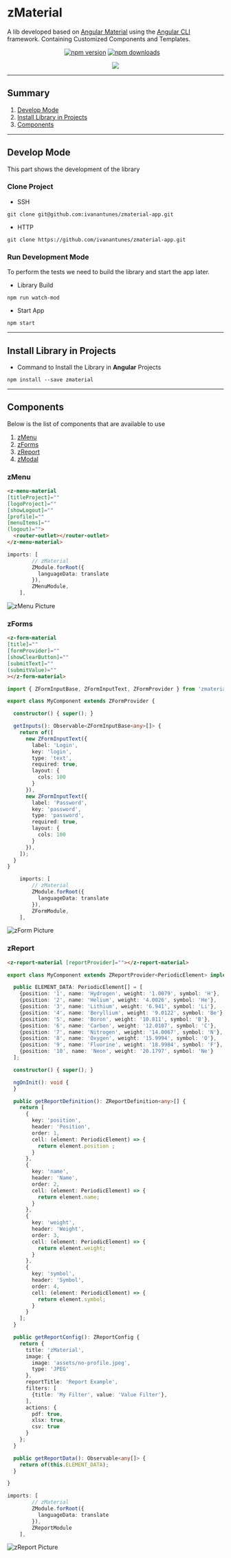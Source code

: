 # zMaterial


A lib developed based on [Angular Material]("https://material.angular.io/") using the [Angular CLI]("https://angular.io/") framework. Containing Customized Components and Templates.

<p align="center">
<a href="https://badge.fury.io/for/js/zmaterial"><img src="https://badge.fury.io/js/zmaterial.svg" alt="npm version" ></a>
<a href="https://www.npmjs.com/package/zmaterial"><img src="https://img.shields.io/badge/Downloads-0%2FWeekly-green" alt="npm downloads" ></a>
<a href="https://www.npmjs.com/package/zmaterial"><img alt="" src="https://img.shields.io/github/license/ivanantunes/zmaterial-app"></a>
<a href="https://www.npmjs.com/package/zmaterial"><img alt="" src="https://img.shields.io/github/stars/ivanantunes/zmaterial-app"></a>
<a href="https://www.npmjs.com/package/zmaterial"><img alt="" src="https://img.shields.io/github/forks/ivanantunes/zmaterial-app"></a>
<a href="https://www.npmjs.com/package/zmaterial"><img alt="" src="https://img.shields.io/github/issues/ivanantunes/zmaterial-app"></a>
</p>
<p align="center">
<a href="https://nodei.co/npm/zmaterial/"><img src="https://nodei.co/npm/zmaterial.png?downloads=true&downloadRank=true&stars=true"></a>
</p>

---

## Summary

1. [Develop Mode](#develop-mode)
2. [Install Library in Projects](#install-library-in-projects)
3. [Components](#components)

---

## Develop Mode
This part shows the development of the library
### Clone Project

- SSH
```
git clone git@github.com:ivanantunes/zmaterial-app.git
```
- HTTP
```
git clone https://github.com/ivanantunes/zmaterial-app.git
```
### Run Development Mode

To perform the tests we need to build the library and start the app later.

- Library Build
````
npm run watch-mod
````
- Start App
````
npm start
````
---

## Install Library in Projects

- Command to Install the Library in **Angular** Projects
````
npm install --save zmaterial
````

---

## Components

Below is the list of components that are available to use

1. [zMenu](#zMenu)
2. [zForms](#zForms)
3. [zReport](#zReport)
4. [zModal](#zModal)

### zMenu

```html
<z-menu-material 
[titleProject]="" 
[logoProject]="" 
[showLogout]=""
[profile]=""
[menuItems]=""
(logout)="">
  <router-outlet></router-outlet>
</z-menu-material>
```

```typescript
imports: [
        // zMaterial
        ZModule.forRoot({
          languageData: translate
        }),
        ZMenuModule,
    ],
```
![zMenu Picture](/images/zMenu.png)

### zForms

````html
<z-form-material
[title]=""
[formProvider]=""
[showClearButton]=""
[submitText]=""
(submitValue)=""
></z-form-material>
````

````typescript
import { ZFormInputBase, ZFormInputText, ZFormProvider } from 'zmaterial';

export class MyComponent extends ZFormProvider {

  constructor() { super(); }

  getInputs(): Observable<ZFormInputBase<any>[]> {
    return of([
      new ZFormInputText({
        label: 'Login',
        key: 'login',
        type: 'text',
        required: true,
        layout: {
          cols: 100
        }
      }),
      new ZFormInputText({
        label: 'Password',
        key: 'password',
        type: 'password',
        required: true,
        layout: {
          cols: 100
        }
      }),
    ]);
  }
}
````

````typescript
    imports: [
        // zMaterial
        ZModule.forRoot({
          languageData: translate
        }),
        ZFormModule,
    ],

````

![zForm Picture](/images/zForm.png)

### zReport

```html
<z-report-material [reportProvider]=""></z-report-material>
```

```typescript
export class MyComponent extends ZReportProvider<PeriodicElement> implements OnInit {

  public ELEMENT_DATA: PeriodicElement[] = [
    {position: '1', name: 'Hydrogen', weight: '1.0079', symbol: 'H'},
    {position: '2', name: 'Helium', weight: '4.0026', symbol: 'He'},
    {position: '3', name: 'Lithium', weight: '6.941', symbol: 'Li'},
    {position: '4', name: 'Beryllium', weight: '9.0122', symbol: 'Be'},
    {position: '5', name: 'Boron', weight: '10.811', symbol: 'B'},
    {position: '6', name: 'Carbon', weight: '12.0107', symbol: 'C'},
    {position: '7', name: 'Nitrogen', weight: '14.0067', symbol: 'N'},
    {position: '8', name: 'Oxygen', weight: '15.9994', symbol: 'O'},
    {position: '9', name: 'Fluorine', weight: '18.9984', symbol: 'F'},
    {position: '10', name: 'Neon', weight: '20.1797', symbol: 'Ne'}
  ];

  constructor() { super(); }

  ngOnInit(): void {
  }

  public getReportDefinition(): ZReportDefinition<any>[] {
    return [
      {
        key: 'position',
        header: 'Position',
        order: 1,
        cell: (element: PeriodicElement) => {
          return element.position ;
        }
      },
      {
        key: 'name',
        header: 'Name',
        order: 2,
        cell: (element: PeriodicElement) => {
          return element.name;
        }
      },
      {
        key: 'weight',
        header: 'Weight',
        order: 3,
        cell: (element: PeriodicElement) => {
          return element.weight;
        }
      },
      {
        key: 'symbol',
        header: 'Symbol',
        order: 4,
        cell: (element: PeriodicElement) => {
          return element.symbol;
        }
      }
    ];
  }

  public getReportConfig(): ZReportConfig {
    return {
      title: 'zMaterial',
      image: {
        image: 'assets/no-profile.jpeg',
        type: 'JPEG'
      },
      reportTitle: 'Report Example',
      filters: [
        {title: 'My Filter', value: 'Value Filter'},
      ],
      actions: {
        pdf: true,
        xlsx: true,
        csv: true
      }
    };
  }

  public getReportData(): Observable<any[]> {
    return of(this.ELEMENT_DATA);
  }

}
```

```typescript
imports: [
        // zMaterial
        ZModule.forRoot({
          languageData: translate
        }),
        ZReportModule
    ],
```

![zReport Picture](/images/zReport.png)
